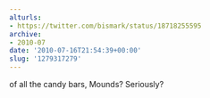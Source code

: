 ```yaml
---
alturls:
- https://twitter.com/bismark/status/18718255595
archive:
- 2010-07
date: '2010-07-16T21:54:39+00:00'
slug: '1279317279'
---
```


of all the candy bars, Mounds? Seriously?

